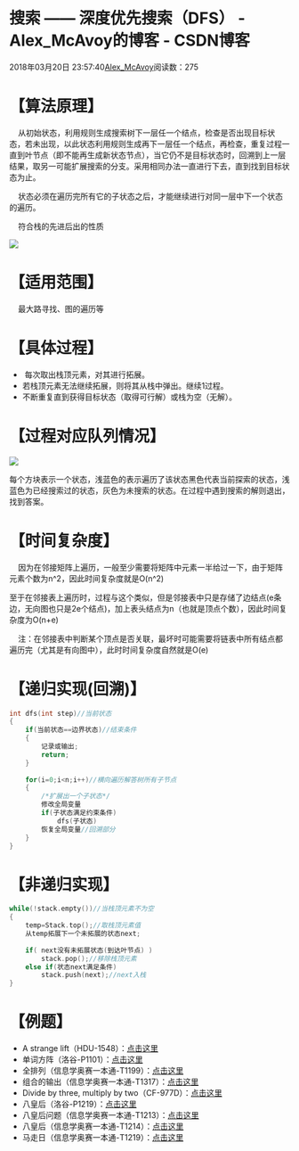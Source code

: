 # 搜索 —— 深度优先搜索（DFS） - Alex_McAvoy的博客 - CSDN博客





2018年03月20日 23:57:40[Alex_McAvoy](https://me.csdn.net/u011815404)阅读数：275








# 【算法原理】

    从初始状态，利用规则生成搜索树下一层任一个结点，检查是否出现目标状态，若未出现，以此状态利用规则生成再下一层任一个结点，再检查，重复过程一直到叶节点（即不能再生成新状态节点），当它仍不是目标状态时，回溯到上一层结果，取另一可能扩展搜索的分支。采用相同办法一直进行下去，直到找到目标状态为止。

    状态必须在遍历完所有它的子状态之后，才能继续进行对同一层中下一个状态的遍历。

    符合栈的先进后出的性质

![](https://img-blog.csdn.net/20180320234039704)

# 【适用范围】

    最大路寻找、图的遍历等

# 【具体过程】
-  每次取出栈顶元素，对其进行拓展。
- 若栈顶元素无法继续拓展，则将其从栈中弹出。继续1过程。
- 不断重复直到获得目标状态（取得可行解）或栈为空（无解）。

# 【过程对应队列情况】

![](https://img-blog.csdn.net/20180320235204158)

每个方块表示一个状态，浅蓝色的表示遍历了该状态黑色代表当前探索的状态，浅蓝色为已经搜索过的状态，灰色为未搜索的状态。在过程中遇到搜索的解则退出，找到答案。

# 【时间复杂度】

    因为在邻接矩阵上遍历，一般至少需要将矩阵中元素一半给过一下，由于矩阵元素个数为n^2，因此时间复杂度就是O(n^2)

至于在邻接表上遍历时，过程与这个类似，但是邻接表中只是存储了边结点(e条边，无向图也只是2e个结点)，加上表头结点为n（也就是顶点个数），因此时间复杂度为O(n+e)

    注：在邻接表中判断某个顶点是否关联，最坏时可能需要将链表中所有结点都遍历完（尤其是有向图中），此时时间复杂度自然就是O(e)

# 【递归实现(回溯)】

```cpp
int dfs(int step)//当前状态
{
    if(当前状态==边界状态)//结束条件
    {
        记录或输出;
        return;
    }
    
    for(i=0;i<n;i++)//横向遍历解答树所有子节点  
    {  
        /*扩展出一个子状态*/
        修改全局变量
        if(子状态满足约束条件)  
            dfs(子状态)  
        恢复全局变量//回溯部分
    }  
}
```

# 【非递归实现】

```cpp
while(!stack.empty())//当栈顶元素不为空
{
    temp=Stack.top();//取栈顶元素值
    从temp拓展下一个未拓展的状态next;
    
	if( next没有未拓展状态(到达叶节点) )
		stack.pop();//移除栈顶元素
	else if(状态next满足条件)
		stack.push(next);//next入栈
}
```

# 【例题】
- A strange lift（HDU-1548）：[点击这里](https://blog.csdn.net/u011815404/article/details/79598817)
- 单词方阵（洛谷-P1101）：[点击这里](https://blog.csdn.net/u011815404/article/details/79998276)
- 全排列（信息学奥赛一本通-T1199）：[点击这里](https://blog.csdn.net/u011815404/article/details/80261448)
- 组合的输出（信息学奥赛一本通-T1317）：[点击这里](https://blog.csdn.net/u011815404/article/details/80282524)
- Divide by three, multiply by two（CF-977D）：[点击这里](https://blog.csdn.net/u011815404/article/details/81540319)
- 八皇后（洛谷-P1219）：[点击这里](https://blog.csdn.net/u011815404/article/details/79998198)
- 八皇后问题（信息学奥赛一本通-T1213）：[点击这里](https://blog.csdn.net/u011815404/article/details/80282521)
- 八皇后（信息学奥赛一本通-T1214）：[点击这里](https://blog.csdn.net/u011815404/article/details/80282520)
- 马走日（信息学奥赛一本通-T1219）：[点击这里](https://blog.csdn.net/u011815404/article/details/80282635)



